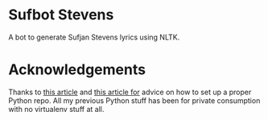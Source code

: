 # Sufbot Stevens
A bot to generate Sufjan Stevens lyrics using NLTK.

# Acknowledgements
Thanks to [this article](http://docs.python-guide.org/en/latest/writing/structure/) and [this article for](https://chriswarrick.com/blog/2017/07/03/setting-up-a-python-development-environment/) advice on how to set up a proper Python repo. All my previous Python stuff has been for private consumption with no virtualenv stuff at all.
